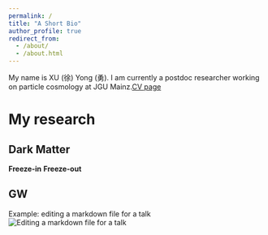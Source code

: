 ```yaml
---
permalink: /
title: "A Short Bio"
author_profile: true
redirect_from: 
  - /about/
  - /about.html
---
```

My name is XU (徐) Yong (勇). I am currently a postdoc researcher working on particle cosmology at JGU Mainz.[CV page](https://yongxudm.github.io/cv/)


My research
======



Dark Matter
------


**Freeze-in**
**Freeze-out**


GW
------


Example: editing a markdown file for a talk
![Editing a markdown file for a talk](/images/editing-talk.png)

